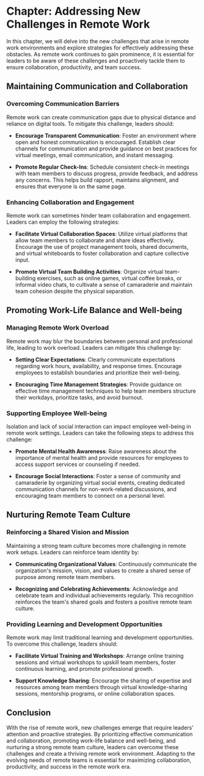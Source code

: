 Chapter: Addressing New Challenges in Remote Work
=================================================

In this chapter, we will delve into the new challenges that arise in remote work environments and explore strategies for effectively addressing these obstacles. As remote work continues to gain prominence, it is essential for leaders to be aware of these challenges and proactively tackle them to ensure collaboration, productivity, and team success.

Maintaining Communication and Collaboration
-------------------------------------------

### Overcoming Communication Barriers

Remote work can create communication gaps due to physical distance and reliance on digital tools. To mitigate this challenge, leaders should:

* **Encourage Transparent Communication**: Foster an environment where open and honest communication is encouraged. Establish clear channels for communication and provide guidance on best practices for virtual meetings, email communication, and instant messaging.

* **Promote Regular Check-Ins**: Schedule consistent check-in meetings with team members to discuss progress, provide feedback, and address any concerns. This helps build rapport, maintains alignment, and ensures that everyone is on the same page.

### Enhancing Collaboration and Engagement

Remote work can sometimes hinder team collaboration and engagement. Leaders can employ the following strategies:

* **Facilitate Virtual Collaboration Spaces**: Utilize virtual platforms that allow team members to collaborate and share ideas effectively. Encourage the use of project management tools, shared documents, and virtual whiteboards to foster collaboration and capture collective input.

* **Promote Virtual Team Building Activities**: Organize virtual team-building exercises, such as online games, virtual coffee breaks, or informal video chats, to cultivate a sense of camaraderie and maintain team cohesion despite the physical separation.

Promoting Work-Life Balance and Well-being
------------------------------------------

### Managing Remote Work Overload

Remote work may blur the boundaries between personal and professional life, leading to work overload. Leaders can mitigate this challenge by:

* **Setting Clear Expectations**: Clearly communicate expectations regarding work hours, availability, and response times. Encourage employees to establish boundaries and prioritize their well-being.

* **Encouraging Time Management Strategies**: Provide guidance on effective time management techniques to help team members structure their workdays, prioritize tasks, and avoid burnout.

### Supporting Employee Well-being

Isolation and lack of social interaction can impact employee well-being in remote work settings. Leaders can take the following steps to address this challenge:

* **Promote Mental Health Awareness**: Raise awareness about the importance of mental health and provide resources for employees to access support services or counseling if needed.

* **Encourage Social Interactions**: Foster a sense of community and camaraderie by organizing virtual social events, creating dedicated communication channels for non-work-related discussions, and encouraging team members to connect on a personal level.

Nurturing Remote Team Culture
-----------------------------

### Reinforcing a Shared Vision and Mission

Maintaining a strong team culture becomes more challenging in remote work setups. Leaders can reinforce team identity by:

* **Communicating Organizational Values**: Continuously communicate the organization's mission, vision, and values to create a shared sense of purpose among remote team members.

* **Recognizing and Celebrating Achievements**: Acknowledge and celebrate team and individual achievements regularly. This recognition reinforces the team's shared goals and fosters a positive remote team culture.

### Providing Learning and Development Opportunities

Remote work may limit traditional learning and development opportunities. To overcome this challenge, leaders should:

* **Facilitate Virtual Training and Workshops**: Arrange online training sessions and virtual workshops to upskill team members, foster continuous learning, and promote professional growth.

* **Support Knowledge Sharing**: Encourage the sharing of expertise and resources among team members through virtual knowledge-sharing sessions, mentorship programs, or online collaboration spaces.

Conclusion
----------

With the rise of remote work, new challenges emerge that require leaders' attention and proactive strategies. By prioritizing effective communication and collaboration, promoting work-life balance and well-being, and nurturing a strong remote team culture, leaders can overcome these challenges and create a thriving remote work environment. Adapting to the evolving needs of remote teams is essential for maximizing collaboration, productivity, and success in the remote work era.
